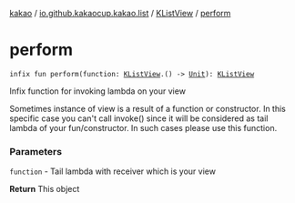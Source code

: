 [kakao](../../index.md) / [io.github.kakaocup.kakao.list](../index.md) / [KListView](index.md) / [perform](./perform.md)

# perform

`infix fun perform(function: `[`KListView`](index.md)`.() -> `[`Unit`](https://kotlinlang.org/api/latest/jvm/stdlib/kotlin/-unit/index.html)`): `[`KListView`](index.md)

Infix function for invoking lambda on your view

Sometimes instance of view is a result of a function or constructor.
In this specific case you can't call invoke() since it will be considered as
tail lambda of your fun/constructor. In such cases please use this function.

### Parameters

`function` - Tail lambda with receiver which is your view

**Return**
This object

